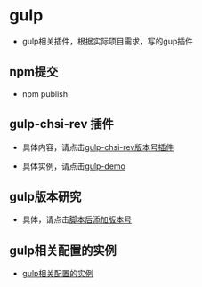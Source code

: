 # gulp

- gulp相关插件，根据实际项目需求，写的gup插件

## npm提交

- npm publish


## gulp-chsi-rev 插件

- 具体内容，请点击[gulp-chsi-rev版本号插件](gulp-chsi-rev/readme.md)

- 具体实例，请点击[gulp-demo](demo/html/demo.html)

## gulp版本研究
- 具体，请点击[脚本后添加版本号](rev-demo/html/index.html)

## gulp相关配置的实例
- [gulp相关配置的实例](gulpTest)
